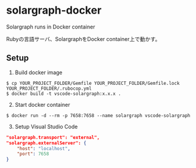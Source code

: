 # solargraph-docker

Solargraph runs in Docker container

Rubyの言語サーバ、SolargraphをDocker container上で動かす。

## Setup

1. Build docker image

```shell
$ cp YOUR_PROJECT_FOLDER/Gemfile YOUR_PROJECT_FOLDER/Gemfile.lock YOUR_PROJECT_FOLDER/.rubocop.yml
$ docker build -t vscode-solargraph:x.x.x .
```

2. Start docker container

```shell
$ docker run -d --rm -p 7658:7658 --name solargraph vscode-solargraph
```
3. Setup Visual Studio Code

```json
"solargraph.transport": "external",
"solargraph.externalServer": {
    "host": "localhost",
    "port": 7658
}
```
